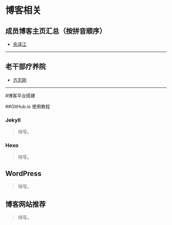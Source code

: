 博客相关
======

## 成员博客主页汇总（按拼音顺序）

+ [余泽江](http://trotyl.github.io)

------
## 老干部疗养院

+ [方志刚](http://zhigang1992.github.io/)

------
#博客平台搭建

##GitHub.io 使用教程

### Jekyll

> 待写。

### Hexo

> 待写。

## WordPress

> 待写。

## 博客网站推荐

> 待写。
